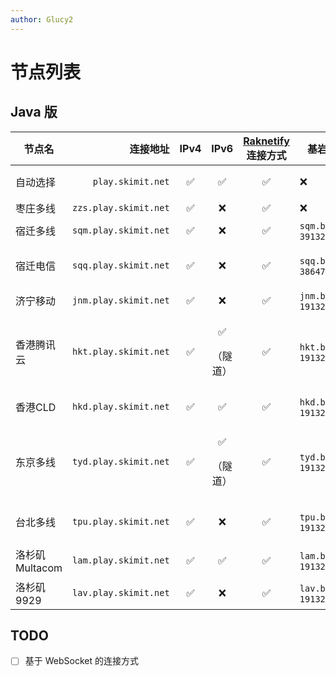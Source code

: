 ```yaml
---
author: Glucy2
---
```

# 节点列表

## Java 版

| 节点名         |              连接地址 | IPv4 |           IPv6           | [Raknetify](https://modrinth.com/plugin/raknetify/versions) 连接方式 | 基岩版（地址，端口）              | 备注                          |
|----------------|----------------------:|:----:|:------------------------:|:--------------------------------------------------------------------:|-----------------------------------|-------------------------------|
| 自动选择       |     `play.skimit.net` |  ✅  |            ✅            |                                  ✅                                  | ❌                                | 目前仅会选择中国大陆节点      |
| 枣庄多线       | `zzs.play.skimit.net` |  ✅  |            ❌            |                                  ✅                                  | ❌                                | ❌                            |
| 宿迁多线       | `sqm.play.skimit.net` |  ✅  |            ❌            |                                  ✅                                  | `sqm.be.play.skimit.net`, `39132` |                               |
| 宿迁电信       | `sqq.play.skimit.net` |  ✅  |            ❌            |                                  ✅                                  | `sqq.be.play.skimit.net`, `38647` | 2023-08-27T12:18:36+08:00下线 |
| 济宁移动       | `jnm.play.skimit.net` |  ✅  |            ❌            |                                  ✅                                  | `jnm.be.play.skimit.net`, `19132` |                               |
| 香港腾讯云     | `hkt.play.skimit.net` |  ✅  | <p>✅</p><p>（隧道）</p> |                                  ✅                                  | `hkt.be.play.skimit.net`, `19132` |                               |
| 香港CLD        | `hkd.play.skimit.net` |  ✅  |            ✅            |                                  ✅                                  | `hkd.be.play.skimit.net`, `19132` | 可能2025-05-02下线            |
| 东京多线       | `tyd.play.skimit.net` |  ✅  | <p>✅</p><p>（隧道）</p> |                                  ✅                                  | `tyd.be.play.skimit.net`, `19132` | 可能2026-06-11下线            |
| 台北多线       | `tpu.play.skimit.net` |  ✅  |            ❌            |                                  ✅                                  | `tpu.be.play.skimit.net`, `19132` | 2024-07-01T00:13:56+08:00下线 |
| 洛杉矶Multacom | `lam.play.skimit.net` |  ✅  |            ✅            |                                  ✅                                  | `lam.be.play.skimit.net`, `19132` | 2023-11-14下线或更换          |
| 洛杉矶9929     | `lav.play.skimit.net` |  ✅  |            ❌            |                                  ✅                                  | `lav.be.play.skimit.net`, `19132` |                               |
<!--
| 临沂教育网     | lye.play.skimit.net |  ✅  |            ❌            |                                  ✅                                  | `lye.be.play.skimit.net`, `19132` |                               |
-->

## TODO

- [ ] 基于 WebSocket 的连接方式
